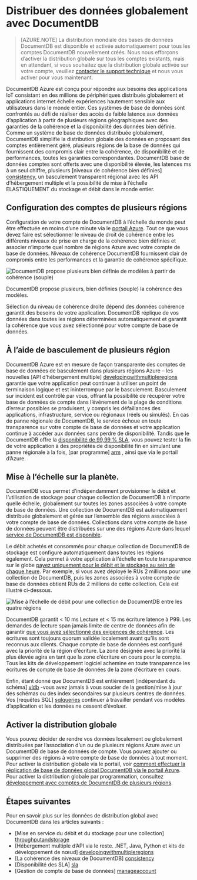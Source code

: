 <properties
   pageTitle="Distribuer des données globalement avec DocumentDB | Microsoft Azure"
   description="Obtenir des informations sur l’échelle de la planète géo-réplication, basculement et récupération de données à l’aide de DocumentDB d’Azure, un service de base de données NoSQL entièrement géré de bases de données globales."
   services="documentdb"
   documentationCenter=""
   authors="kiratp"
   manager="jhubbard"
   editor=""/>

<tags
   ms.service="documentdb"
   ms.devlang="multiple"
   ms.topic="article"
   ms.tgt_pltfrm="na"
   ms.workload="na"
   ms.date="08/15/2016"
   ms.author="kipandya"/>
   
   
# <a name="distribute-data-globally-with-documentdb"></a>Distribuer des données globalement avec DocumentDB

> [AZURE.NOTE] La distribution mondiale des bases de données DocumentDB est disponible et activée automatiquement pour tous les comptes DocumentDB nouvellement créés. Nous nous efforçons d’activer la distribution globale sur tous les comptes existants, mais en attendant, si vous souhaitez que la distribution globale activée sur votre compte, veuillez [contacter le support technique](https://portal.azure.com/?#blade/Microsoft_Azure_Support/HelpAndSupportBlade) et nous vous activer pour vous maintenant.

DocumentDB Azure est conçu pour répondre aux besoins des applications IoT consistant en des millions de périphériques distribués globalement et applications internet échelle expériences hautement sensible aux utilisateurs dans le monde entier. Ces systèmes de base de données sont confrontés au défi de réaliser des accès de faible latence aux données d’application à partir de plusieurs régions géographiques avec des garanties de la cohérence et la disponibilité des données bien définie. Comme un système de base de données distribuée globalement, DocumentDB simplifie la distribution globale des données en proposant des comptes entièrement géré, plusieurs régions de la base de données qui fournissent des compromis clair entre la cohérence, de disponibilité et de performances, toutes les garanties correspondantes. DocumentDB base de données comptes sont offerts avec une disponibilité élevée, les latences ms à un seul chiffre, plusieurs [niveaux de cohérence bien définies] [consistency], un basculement transparent régional avec les API d’hébergement multiple et la possibilité de mise à l’échelle ELASTIQUEMENT du stockage et débit dans le monde entier. 

  
## <a name="configuring-multi-region-accounts"></a>Configuration des comptes de plusieurs régions

Configuration de votre compte de DocumentDB à l’échelle du monde peut être effectuée en moins d’une minute via le [portail Azure](documentdb-portal-global-replication.md). Tout ce que vous devez faire est sélectionner le niveau de droit de cohérence entre les différents niveaux de prise en charge de la cohérence bien définies et associer n’importe quel nombre de régions Azure avec votre compte de base de données. Niveaux de cohérence DocumentDB fournissent clair de compromis entre les performances et la garantie de cohérence spécifique. 

![DocumentDB propose plusieurs bien définie de modèles à partir de cohérence (souple)][1]

DocumentDB propose plusieurs, bien définies (souple) la cohérence des modèles.

Sélection du niveau de cohérence droite dépend des données cohérence garantit des besoins de votre application. DocumentDB réplique de vos données dans toutes les régions déterminées automatiquement et garantit la cohérence que vous avez sélectionné pour votre compte de base de données. 


## <a name="using-multi-region-failover"></a>À l’aide de basculement de plusieurs région 

DocumentDB Azure est en mesure de façon transparente des comptes de base de données de basculement dans plusieurs régions Azure – les nouvelles [API d’hébergement multiple] [ developingwithmultipleregions] garantie que votre application peut continuer à utiliser un point de terminaison logique et est ininterrompue par le basculement. Basculement sur incident est contrôlé par vous, offrant la possibilité de récupérer votre base de données de compte dans l’événement de la plage de conditions d’erreur possibles se produisent, y compris les défaillances des applications, infrastructure, service ou régionaux (réels ou simulés). En cas de panne régionale de DocumentDB, le service échoue en toute transparence sur votre compte de base de données et votre application continue à accéder aux données sans perdre de disponibilité. Tandis que le DocumentDB offre la [disponibilité de 99,99 % SLA][sla], vous pouvez tester la fin de votre application à des propriétés de disponibilité fin en simulant une panne régionale à la fois, [par programme] [ arm] , ainsi que via le portail d’Azure.


## <a name="scaling-across-the-planet"></a>Mise à l’échelle sur la planète.
DocumentDB vous permet d’indépendamment provisionner le débit et l’utilisation de stockage pour chaque collection de DocumentDB à n’importe quelle échelle, globalement sur toutes les zones associées à votre compte de base de données. Une collection de DocumentDB est automatiquement distribuée globalement et gérée sur l’ensemble des régions associées à votre compte de base de données. Collections dans votre compte de base de données peuvent être distribuées sur une des régions Azure dans lequel [service de DocumentDB est disponible][serviceregions]. 

Le débit achetés et consommés pour chaque collection de DocumentDB de stockage est configuré automatiquement dans toutes les régions également. Cela permet à votre application à l’échelle en toute transparence sur le globe [payez uniquement pour le débit et le stockage au sein de chaque heure][pricing]. Par exemple, si vous avez déployé le RUs 2 millions pour une collection de DocumentDB, puis les zones associées à votre compte de base de données obtient RUs de 2 millions de cette collection. Cela est illustré ci-dessous.

![Mise à l’échelle de débit pour une collection de DocumentDB entre les quatre régions][2]

DocumentDB garantit < 10 ms Lecture et < 15 ms écriture latence à P99. Les demandes de lecture span jamais limite de centre de données afin de garantir [que vous avez sélectionné des exigences de cohérence][consistency]. Les écritures sont toujours quorum validée localement avant qu’ils sont reconnus aux clients. Chaque compte de base de données est configuré avec la priorité de la région d’écriture. La zone désignée avec la priorité la plus élevée agira en tant que la zone d’écriture en cours pour le compte. Tous les kits de développement logiciel achemine en toute transparence les écritures de compte de base de données de la zone d’écriture en cours. 

Enfin, étant donné que DocumentDB est entièrement [indépendant du schéma] [ vldb] -vous avez jamais à vous soucier de la gestion/mise à jour des schémas ou des index secondaires sur plusieurs centres de données. Vos [requêtes SQL] [ sqlqueries] continuer à travailler pendant vos modèles d’application et les données ne cessent d’évoluer. 


## <a name="enabling-global-distribution"></a>Activer la distribution globale 

Vous pouvez décider de rendre vos données localement ou globalement distribuées par l’association d’un ou de plusieurs régions Azure avec un DocumentDB de base de données de compte. Vous pouvez ajouter ou supprimer des régions à votre compte de base de données à tout moment. Pour activer la distribution globale via le portail, voir [comment effectuer la réplication de base de données global DocumentDB via le portail Azure](documentdb-portal-global-replication.md). Pour activer la distribution globale par programmation, consultez [développement avec comptes de DocumentDB de plusieurs régions](documentdb-developing-with-multiple-regions.md).

## <a name="next-steps"></a>Étapes suivantes

Pour en savoir plus sur les données de distribution global avec DocumentDB dans les articles suivants :

* [Mise en service du débit et du stockage pour une collection] [throughputandstorage]
* [Hébergement multiple d’API via le reste. .NET, Java, Python et kits de développement de nœud] [developingwithmultipleregions]
* [La cohérence des niveaux de DocumentDB] [consistency]
* [Disponibilité des SLA] [sla]
* [Gestion de compte de base de données] [manageaccount]

[1]: ./media/documentdb-distribute-data-globally/consistency-tradeoffs.png
[2]: ./media/documentdb-distribute-data-globally/collection-regions.png

<!--Reference style links - using these makes the source content way more readable than using inline links-->
[pcolls]: documentdb-partition-data.md
[consistency]: documentdb-consistency-levels.md
[consistencytradeooffs]: ./documentdb-consistency-levels/#consistency-levels-and-tradeoffs
[developingwithmultipleregions]: documentdb-developing-with-multiple-regions.md
[createaccount]: documentdb-create-account.md
[manageaccount]: documentdb-manage-account.md
[manageaccount-consistency]: documentdb-manage-account.md#consistency
[throughputandstorage]: documentdb-manage.md
[arm]: documentdb-automation-resource-manager-cli.md
[regions]: https://azure.microsoft.com/regions/
[serviceregions]: https://azure.microsoft.com/en-us/regions/#services 
[pricing]: https://azure.microsoft.com/pricing/details/documentdb/
[sla]: https://azure.microsoft.com/support/legal/sla/documentdb/ 
[vldb]: http://www.vldb.org/pvldb/vol8/p1668-shukla.pdf
[sqlqueries]: documentdb-sql-query.md

